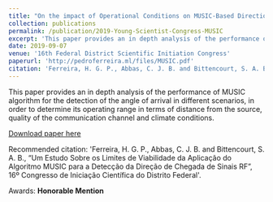 ```yaml
---
title: "On the impact of Operational Conditions on MUSIC-Based Direction of Arrival Detection Systems" (in Portuguese)
collection: publications
permalink: /publication/2019-Young-Scientist-Congress-MUSIC
excerpt: 'This paper provides an in depth analysis of the performance of MUSIC algorithm for the detection of the angle of arrival in different scenarios, in order to determine  its operating range in terms of distance from the source, quality of the communication channel and climate conditions.'
date: 2019-09-07
venue: '16th Federal District Scientific Initiation Congress'
paperurl: 'http://pedroferreira.ml/files/MUSIC.pdf'
citation: 'Ferreira, H. G. P., Abbas, C. J. B. and Bittencourt, S. A. B., “Um Estudo Sobre os Limites de Viabilidade da Aplicação do Algoritmo MUSIC para a Detecção da Direção de Chegada de Sinais RF”, 16º Congresso de Iniciação Científica do Distrito Federal'
---
```

This paper provides an in depth analysis of the performance of MUSIC algorithm for the detection of the angle of arrival in different scenarios, in order to determine  its operating range in terms of distance from the source, quality of the communication channel and climate conditions.

[Download paper here](http://pedroferreira.ml/files/MUSIC.pdf)

Recommended citation: 'Ferreira, H. G. P., Abbas, C. J. B. and Bittencourt, S. A. B., “Um Estudo Sobre os Limites de Viabilidade da Aplicação do Algoritmo MUSIC para a Detecção da Direção de Chegada de Sinais RF”, 16º Congresso de Iniciação Científica do Distrito Federal'.

Awards: **Honorable Mention**
